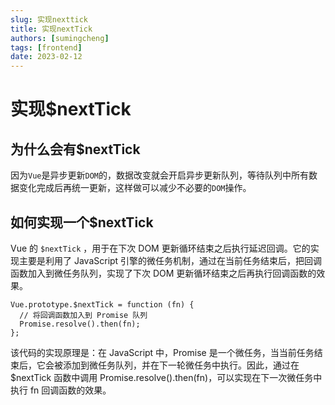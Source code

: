 ```yaml
---
slug: 实现nexttick
title: 实现nextTick
authors: [sumingcheng]
tags: [frontend]
date: 2023-02-12
---
```


# 实现$nextTick



 

## 为什么会有$nextTick  

因为`Vue`是异步更新`DOM`的，数据改变就会开启异步更新队列，等待队列中所有数据变化完成后再统一更新，这样做可以减少不必要的`DOM`操作。

## 如何实现一个$nextTick  

Vue 的 `$nextTick` ，用于在下次 DOM 更新循环结束之后执行延迟回调。它的实现主要是利用了 JavaScript 引擎的微任务机制，通过在当前任务结束后，把回调函数加入到微任务队列，实现了下次 DOM 更新循环结束之后再执行回调函数的效果。

```
Vue.prototype.$nextTick = function (fn) {
  // 将回调函数加入到 Promise 队列
  Promise.resolve().then(fn);
};

```

该代码的实现原理是：在 JavaScript 中，Promise 是一个微任务，当当前任务结束后，它会被添加到微任务队列，并在下一轮微任务中执行。因此，通过在 $nextTick 函数中调用 Promise.resolve().then(fn)，可以实现在下一次微任务中执行 fn 回调函数的效果。